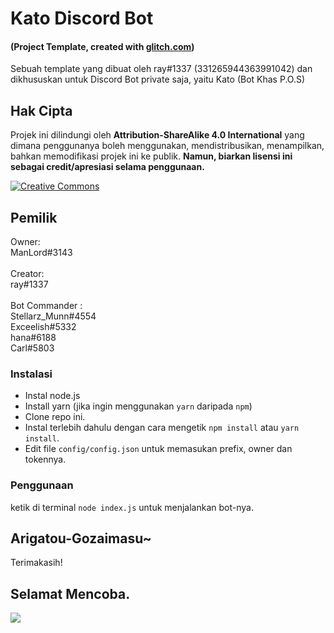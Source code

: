 # Kato Discord Bot 
#### (Project Template, created with [glitch.com](https://glitch.com))

Sebuah template yang dibuat oleh ray#1337 (331265944363991042) dan dikhususkan untuk Discord Bot private saja, yaitu Kato (Bot Khas P.O.S)

## Hak Cipta
Projek ini dilindungi oleh **Attribution-ShareAlike 4.0 International** yang dimana penggunanya boleh menggunakan, mendistribusikan, menampilkan, bahkan
memodifikasi projek ini ke publik. __Namun, biarkan lisensi ini sebagai credit/apresiasi selama penggunaan.__

[![Creative Commons](https://i.creativecommons.org/l/by-sa/4.0/88x31.png)](https://creativecommons.org/licenses/by-sa/4.0/ "Redirect to Creative Commons")

## Pemilik
Owner:  <br>
ManLord#3143 <br>
<br>
Creator:  <br>
ray#1337 <br>
<br>
Bot Commander :  <br>
Stellarz_Munn#4554 <br>
Exceelish#5332 <br>
hana#6188 <br>
Carl#5803 <br>


### Instalasi
- Instal node.js
- Install yarn (jika ingin menggunakan `yarn` daripada `npm`)
- Clone repo ini.
- Instal terlebih dahulu dengan cara mengetik `npm install` atau `yarn install`.<br>
- Edit file `config/config.json` untuk memasukan prefix, owner dan tokennya.

### Penggunaan
ketik di terminal `node index.js` untuk menjalankan bot-nya.


## Arigatou-Gozaimasu~
Terimakasih!

## Selamat Mencoba.
![](https://cdn.discordapp.com/attachments/447408276628307969/724230831224127529/4c64e343e788251fb15dac0f4c557337.gif)

